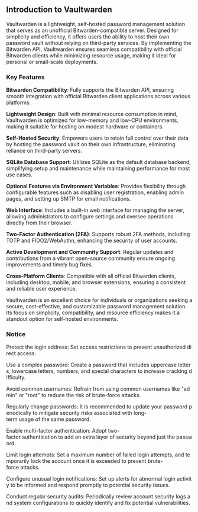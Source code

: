 ## Introduction to Vaultwarden

Vaultwarden is a lightweight, self-hosted password management solution that serves as an unofficial Bitwarden-compatible server. Designed for simplicity and efficiency, it offers users the ability to host their own password vault without relying on third-party services. By implementing the Bitwarden API, Vaultwarden ensures seamless compatibility with official Bitwarden clients while minimizing resource usage, making it ideal for personal or small-scale deployments.

### Key Features

**Bitwarden Compatibility**: Fully supports the Bitwarden API, ensuring smooth integration with official Bitwarden client applications across various platforms.
  
**Lightweight Design**: Built with minimal resource consumption in mind, Vaultwarden is optimized for low-memory and low-CPU environments, making it suitable for hosting on modest hardware or containers.

**Self-Hosted Security**: Empowers users to retain full control over their data by hosting the password vault on their own infrastructure, eliminating reliance on third-party servers.

**SQLite Database Support**: Utilizes SQLite as the default database backend, simplifying setup and maintenance while maintaining performance for most use cases.

**Optional Features via Environment Variables**: Provides flexibility through configurable features such as disabling user registration, enabling admin pages, and setting up SMTP for email notifications.

**Web Interface**: Includes a built-in web interface for managing the server, allowing administrators to configure settings and oversee operations directly from their browser.

**Two-Factor Authentication (2FA)**: Supports robust 2FA methods, including TOTP and FIDO2/WebAuthn, enhancing the security of user accounts.

**Active Development and Community Support**: Regular updates and contributions from a vibrant open-source community ensure ongoing improvements and timely bug fixes.

**Cross-Platform Clients**: Compatible with all official Bitwarden clients, including desktop, mobile, and browser extensions, ensuring a consistent and reliable user experience.

Vaultwarden is an excellent choice for individuals or organizations seeking a secure, cost-effective, and customizable password management solution. Its focus on simplicity, compatibility, and resource efficiency makes it a standout option for self-hosted environments.

### Notice

Protect the login address: Set access restrictions to prevent unauthorized direct access.
    
Use a complex password: Create a password that includes uppercase letters, lowercase letters, numbers, and special characters to increase cracking difficulty.
    
Avoid common usernames: Refrain from using common usernames like "admin" or "root" to reduce the risk of brute-force attacks.
    
Regularly change passwords: It is recommended to update your password periodically to mitigate security risks associated with long-term usage of the same password.
    
Enable multi-factor authentication: Adopt two-factor authentication to add an extra layer of security beyond just the password.
    
Limit login attempts: Set a maximum number of failed login attempts, and temporarily lock the account once it is exceeded to prevent brute-force attacks.
    
Configure unusual login notifications: Set up alerts for abnormal login activity to be informed and respond promptly to potential security issues.
    
Conduct regular security audits: Periodically review account security logs and system configurations to quickly identify and fix potential vulnerabilities.
        
